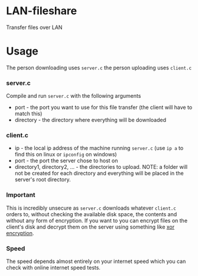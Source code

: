 # LAN-fileshare
Transfer files over LAN
# Usage
The person downloading uses `server.c` the person uploading uses `client.c`
### server.c
Compile and run `server.c` with the following arguments
* port - the port you want to use for this file transfer (the client will have to match this)
* directory - the directory where everything will be downloaded
### client.c
* ip - the local ip address of the machine running `server.c` (use `ip a` to find this on linux or `ipconfig` on windows)
* port - the port the server chose to host on
* directory1, directory2, ... - the directories to upload. NOTE: a folder will not be created for each directory and everything will be placed in the server's root directory.
### Important
This is incredibly unsecure as `server.c` downloads whatever `client.c` orders to, without checking the available disk space, the contents and without any form of encryption. If you want to you can encrypt files on the client's disk and decrypt them on the server using something like [xor encryption](https://github.com/justinas2314/XOR-Encryption).
### Speed
The speed depends almost entirely on your internet speed which you can check with online internet speed tests.
